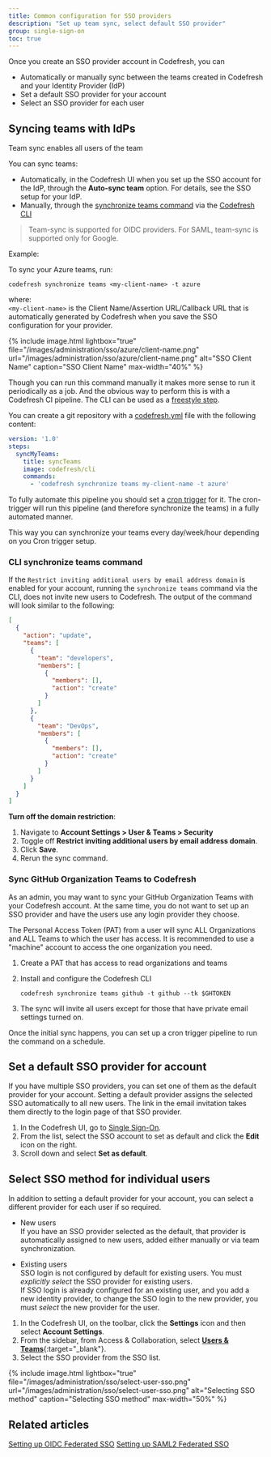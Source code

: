 ```yaml
---
title: Common configuration for SSO providers
description: "Set up team sync, select default SSO provider"
group: single-sign-on
toc: true
---
```


Once you create an SSO provider account in Codefresh, you can 
* Automatically or manually sync between the teams created in Codefresh and your Identity Provider (IdP)
* Set a default SSO provider for your account
* Select an SSO provider for each user


## Syncing teams with IdPs
Team sync enables all users of the team

You can sync teams:
* Automatically, in the Codefresh UI when you set up the SSO account for the IdP, through the **Auto-sync team** option. For details, see the SSO setup for your IdP.
* Manually, through the [synchronize teams command](https://codefresh-io.github.io/cli/teams/synchronize-teams/) via the [Codefresh CLI](https://codefresh-io.github.io/cli/) 

> Team-sync is supported for OIDC providers. For SAML, team-sync is supported only for Google.


Example: 

To sync your Azure teams, run: 


```shell
codefresh synchronize teams <my-client-name> -t azure
```
where:  
`<my-client-name>` is the Client Name/Assertion URL/Callback URL that is automatically generated by Codefresh when you save the SSO configuration for your provider.


{% include image.html
lightbox="true"
file="/images/administration/sso/azure/client-name.png"
url="/images/administration/sso/azure/client-name.png"
alt="SSO Client Name"
caption="SSO Client Name"
max-width="40%"
%}


Though you can run this command manually it makes more sense to run it periodically as a job. And the obvious
way to perform this is with a Codefresh CI pipeline. The CLI can be used as a [freestyle step]({{site.baseurl}}/docs/pipelines/steps/freestyle/).

You can create a git repository with a [codefresh.yml]({{site.baseurl}}/docs/pipelines/what-is-the-codefresh-yaml/) file with the following content:

```yaml
version: '1.0'
steps:
  syncMyTeams:
    title: syncTeams
    image: codefresh/cli
    commands:
      - 'codefresh synchronize teams my-client-name -t azure'
```

To fully automate this pipeline you should set a [cron trigger]({{site.baseurl}}/docs/pipelines/triggers/cron-triggers/) for it. The cron-trigger will run this pipeline (and therefore synchronize the teams) in a fully automated manner.

This way you can synchronize your teams every day/week/hour depending on you Cron trigger setup.

### CLI synchronize teams command

If the `Restrict inviting additional users by email address domain` is enabled for your account, running the `synchronize teams` command via the CLI, does not invite new users to Codefresh. The output of the command will look similar to the following:

```json
[
  {
    "action": "update",
    "teams": [
      {
        "team": "developers",
        "members": [
          {
            "members": [],
            "action": "create"
          }
        ]
      },
      {
        "team": "DevOps",
        "members": [
          {
            "members": [],
            "action": "create"
          }
        ]
      }
    ]
  }
]
```

**Turn off the domain restriction**:

1. Navigate to **Account Settings > User & Teams > Security**
1. Toggle off **Restrict inviting additional users by email address domain**.
1. Click **Save**.
1. Rerun the sync command.

### Sync GitHub Organization Teams to Codefresh

As an admin, you may want to sync your GitHub Organization Teams with your Codefresh account. At the same time, you do not want to set up an SSO provider and have the users use any login provider they choose.

The Personal Access Token (PAT) from a user will sync ALL Organizations and ALL Teams to which the user has access. It is recommended to use a "machine" account to access the one organization you need.

1. Create a PAT that has access to read organizations and teams
1. Install and configure the Codefresh CLI

    `codefresh synchronize teams github -t github --tk $GHTOKEN`

1. The sync will invite all users except for those that have private email settings turned on.

Once the initial sync happens, you can set up a cron trigger pipeline to run the command on a schedule.

## Set a default SSO provider for account

If you have multiple SSO providers, you can set one of them as the default provider for your account. 
Setting a default provider assigns the selected SSO automatically to all new users. The link in the email invitation takes them directly to the login page of that SSO provider.

1. In the Codefresh UI, go to [Single Sign-On](https://g.codefresh.io/2.0/account-settings/single-sign-on).
1. From the list, select the SSO account to set as default and click the **Edit** icon on the right.
1. Scroll down and select **Set as default**. 
<!---change screenshot
{% include image.html
lightbox="true"
file="/images/administration/sso/default-sso.png"
url="/images/administration/sso/default-sso.png"
alt="Default SSO provider"
caption="Default SSO provider"
max-width="90%"
%} -->


## Select SSO method for individual users

In addition to setting a default provider for your account, you can select a different provider for each user if so required.  
* New users   
  If you have an SSO provider selected as the default, that provider is automatically assigned to new users, added either manually or via team synchronization.  

* Existing users  
  SSO login is not configured by default for existing users. You must _explicitly select_ the SSO provider for existing users.  
  If SSO login is already configured for an existing user, and you add a new identity provider, to change the SSO login to the new provider, you must _select_ the new provider for the user. 

1. In the Codefresh UI, on the toolbar, click the **Settings** icon and then select **Account Settings**.
1. From the sidebar, from Access & Collaboration, select [**Users & Teams**](https://g.codefresh.io/account-admin/collaborators/users){:target="\_blank"}.   
1. Select the SSO provider from the SSO list.

{% include image.html
lightbox="true"
file="/images/administration/sso/select-user-sso.png"
url="/images/administration/sso/select-user-sso.png"
alt="Selecting SSO method"
caption="Selecting SSO method"
max-width="50%"
%}

## Related articles
[Setting up OIDC Federated SSO]({{site.baseurl}}/docs/single-sign-on/oidc)
[Setting up SAML2 Federated SSO]({{site.baseurl}}/docs/single-sign-on/saml-setup)



